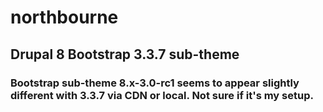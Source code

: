 # northbourne
## Drupal 8 Bootstrap 3.3.7 sub-theme
### Bootstrap sub-theme 8.x-3.0-rc1 seems to appear slightly different with 3.3.7 via CDN or local. Not sure if it's my setup.
